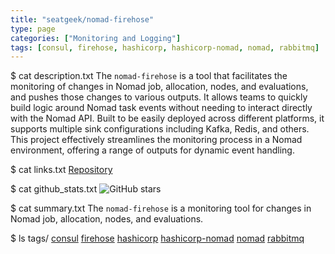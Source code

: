 ```yaml
---
title: "seatgeek/nomad-firehose"
type: page
categories: ["Monitoring and Logging"]
tags: [consul, firehose, hashicorp, hashicorp-nomad, nomad, rabbitmq]
---
```


$ cat description.txt
The `nomad-firehose` is a tool that facilitates the monitoring of changes in Nomad job, allocation, nodes, and evaluations, and pushes those changes to various outputs. It allows teams to quickly build logic around Nomad task events without needing to interact directly with the Nomad API. Built to be easily deployed across different platforms, it supports multiple sink configurations including Kafka, Redis, and others. This project effectively streamlines the monitoring process in a Nomad environment, offering a range of outputs for dynamic event handling.

$ cat links.txt
[Repository](https://github.com/seatgeek/nomad-firehose)

$ cat github_stats.txt
![GitHub stars](https://img.shields.io/github/stars/seatgeek/nomad-firehose?style=social)


$ cat summary.txt
The `nomad-firehose` is a monitoring tool for changes in Nomad job, allocation, nodes, and evaluations.


$ ls tags/
[consul](/tags/consul/)
[firehose](/tags/firehose/)
[hashicorp](/tags/hashicorp/)
[hashicorp-nomad](/tags/hashicorp-nomad/)
[nomad](/tags/nomad/)
[rabbitmq](/tags/rabbitmq/)
